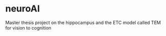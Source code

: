 # neuroAI
Master thesis project on the hippocampus and the ETC model called TEM for vision to cognition
